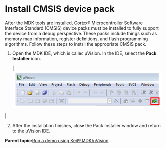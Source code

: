 # Install CMSIS device pack

After the MDK tools are installed, Cortex® Microcontroller Software Interface Standard \(CMSIS\) device packs must be installed to fully support the device from a debug perspective. These packs include things such as memory map information, register definitions, and flash programming algorithms. Follow these steps to install the appropriate CMSIS pack.

1.  Open the MDK IDE, which is called μVision. In the IDE, select the **Pack Installer** icon.

    |![](../images/launch_pack_installer.png "Launch the Pack Installer")

|

2.  After the installation finishes, close the Pack Installer window and return to the μVision IDE.


**Parent topic:**[Run a demo using Keil® MDK/μVision](../topics/run_a_demo_using_keil__mdk_vision.md)


